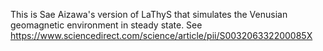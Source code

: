 This is Sae Aizawa's version of LaThyS that simulates the Venusian geomagnetic environment in steady state. See https://www.sciencedirect.com/science/article/pii/S003206332200085X 


